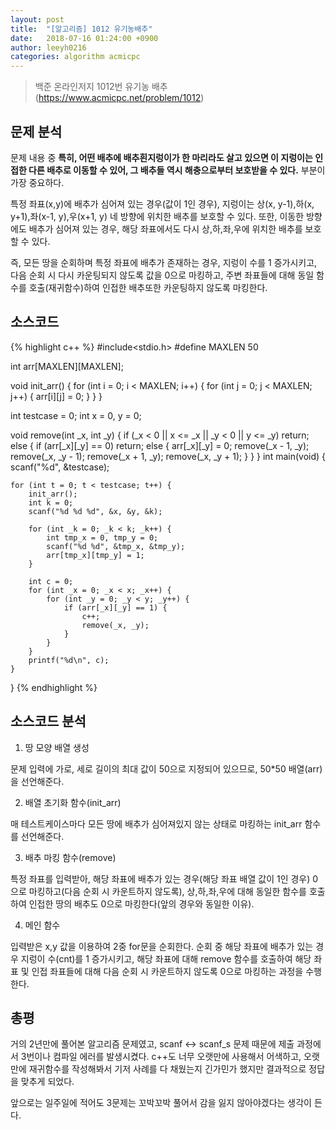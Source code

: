 ```yaml
---
layout: post
title:  "[알고리즘] 1012 유기농배추"
date:   2018-07-16 01:24:00 +0900
author: leeyh0216
categories: algorithm acmicpc
---
```


> 백준 온라인저지 1012번 유기농 배추(https://www.acmicpc.net/problem/1012)

## 문제 분석

문제 내용 중 **특히, 어떤 배추에 배추흰지렁이가 한 마리라도 살고 있으면 이 지렁이는 인접한 다른 배추로 이동할 수 있어, 그 배추들 역시 해충으로부터 보호받을 수 있다.** 부분이 가장 중요하다.

특정 좌표(x,y)에 배추가 심어져 있는 경우(값이 1인 경우), 지렁이는 상(x, y-1),하(x, y+1),좌(x-1, y),우(x+1, y) 네 방향에 위치한 배추를 보호할 수 있다. 또한, 이동한 방향에도 배추가 심어져 있는 경우, 해당 좌표에서도 다시 상,하,좌,우에 위치한 배추를 보호할 수 있다.

즉, 모든 땅을 순회하며 특정 좌표에 배추가 존재하는 경우, 지렁이 수를 1 증가시키고, 다음 순회 시 다시 카운팅되지 않도록 값을 0으로 마킹하고, 주변 좌표들에 대해 동일 함수를 호출(재귀함수)하여 인접한 배추또한 카운팅하지 않도록 마킹한다.

## 소스코드

{% highlight c++ %}
#include<stdio.h>
#define MAXLEN 50

int arr[MAXLEN][MAXLEN];

void init_arr() {
	for (int i = 0; i < MAXLEN; i++) {
		for (int j = 0; j < MAXLEN; j++) {
			arr[i][j] = 0;
		}
	}
}

int testcase = 0;
int x = 0, y = 0;

void remove(int _x, int _y) {
	if (_x < 0 || x <= _x || _y < 0 || y <= _y)
		return;
	else {
		if (arr[_x][_y] == 0) 
			return;
		else {
			arr[_x][_y] = 0;
			remove(_x - 1, _y);
			remove(_x, _y - 1);
			remove(_x + 1, _y);
			remove(_x, _y + 1);
		}
	}
}
int main(void) {
	scanf("%d", &testcase);

	for (int t = 0; t < testcase; t++) {
		init_arr();
		int k = 0;
		scanf("%d %d %d", &x, &y, &k);
		
		for (int _k = 0; _k < k; _k++) {
			int tmp_x = 0, tmp_y = 0;
			scanf("%d %d", &tmp_x, &tmp_y);
			arr[tmp_x][tmp_y] = 1;
		}

		int c = 0;
		for (int _x = 0; _x < x; _x++) {
			for (int _y = 0; _y < y; _y++) {
				if (arr[_x][_y] == 1) {
					c++;
					remove(_x, _y);
				}
			}
		}
		printf("%d\n", c);
	}
}
{% endhighlight %}

## 소스코드 분석

1. 땅 모양 배열 생성

문제 입력에 가로, 세로 길이의 최대 값이 50으로 지정되어 있으므로, 50*50 배열(arr)을 선언해준다.

2. 배열 초기화 함수(init_arr)

매 테스트케이스마다 모든 땅에 배추가 심어져있지 않는 상태로 마킹하는 init_arr 함수를 선언해준다.

3. 배추 마킹 함수(remove)

특정 좌표를 입력받아, 해당 좌표에 배추가 있는 경우(해당 좌표 배열 값이 1인 경우) 0으로 마킹하고(다음 순회 시 카운트하지 않도록), 상,하,좌,우에 대해 동일한 함수를 호출하여 인접한 땅의 배추도 0으로 마킹한다(앞의 경우와 동일한 이유).

4. 메인 함수

입력받은 x,y 값을 이용하여 2중 for문을 순회한다.
순회 중 해당 좌표에 배추가 있는 경우 지렁이 수(cnt)를 1 증가시키고, 해당 좌표에 대해 remove 함수를 호출하여 해당 좌표 및 인접 좌표들에 대해 다음 순회 시 카운트하지 않도록 0으로 마킹하는 과정을 수행한다.

## 총평

거의 2년만에 풀어본 알고리즘 문제였고, scanf <-> scanf_s 문제 때문에 제출 과정에서 3번이나 컴파일 에러를 발생시켰다.
c++도 너무 오랫만에 사용해서 어색하고, 오랫만에 재귀함수를 작성해봐서 기저 사례를 다 채웠는지 긴가민가 했지만 결과적으로 정답을 맞추게 되었다.

앞으로는 일주일에 적어도 3문제는 꼬박꼬박 풀어서 감을 잃지 않아야겠다는 생각이 든다.